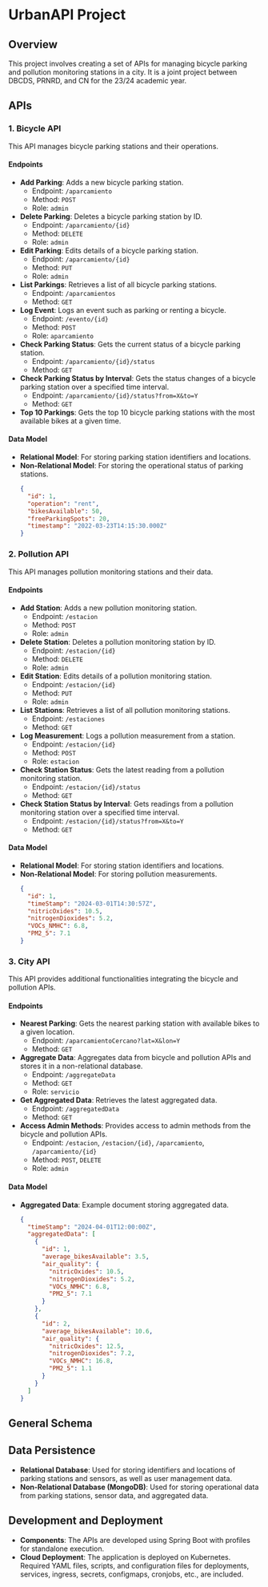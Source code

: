 # UrbanAPI Project

## Overview

This project involves creating a set of APIs for managing bicycle parking and pollution monitoring stations in a city. It is a joint project between DBCDS, PRNRD, and CN for the 23/24 academic year.

## APIs

### 1. Bicycle API

This API manages bicycle parking stations and their operations.

#### Endpoints

- **Add Parking**: Adds a new bicycle parking station.
  - Endpoint: `/aparcamiento`
  - Method: `POST`
  - Role: `admin`
- **Delete Parking**: Deletes a bicycle parking station by ID.
  - Endpoint: `/aparcamiento/{id}`
  - Method: `DELETE`
  - Role: `admin`
- **Edit Parking**: Edits details of a bicycle parking station.
  - Endpoint: `/aparcamiento/{id}`
  - Method: `PUT`
  - Role: `admin`
- **List Parkings**: Retrieves a list of all bicycle parking stations.
  - Endpoint: `/aparcamientos`
  - Method: `GET`
- **Log Event**: Logs an event such as parking or renting a bicycle.
  - Endpoint: `/evento/{id}`
  - Method: `POST`
  - Role: `aparcamiento`
- **Check Parking Status**: Gets the current status of a bicycle parking station.
  - Endpoint: `/aparcamiento/{id}/status`
  - Method: `GET`
- **Check Parking Status by Interval**: Gets the status changes of a bicycle parking station over a specified time interval.
  - Endpoint: `/aparcamiento/{id}/status?from=X&to=Y`
  - Method: `GET`
- **Top 10 Parkings**: Gets the top 10 bicycle parking stations with the most available bikes at a given time.

#### Data Model

- **Relational Model**: For storing parking station identifiers and locations.
- **Non-Relational Model**: For storing the operational status of parking stations.
  ```json
  {
    "id": 1,
    "operation": "rent",
    "bikesAvailable": 50,
    "freeParkingSpots": 20,
    "timestamp": "2022-03-23T14:15:30.000Z"
  }
  ```

### 2. Pollution API

This API manages pollution monitoring stations and their data.

#### Endpoints

- **Add Station**: Adds a new pollution monitoring station.
  - Endpoint: `/estacion`
  - Method: `POST`
  - Role: `admin`
- **Delete Station**: Deletes a pollution monitoring station by ID.
  - Endpoint: `/estacion/{id}`
  - Method: `DELETE`
  - Role: `admin`
- **Edit Station**: Edits details of a pollution monitoring station.
  - Endpoint: `/estacion/{id}`
  - Method: `PUT`
  - Role: `admin`
- **List Stations**: Retrieves a list of all pollution monitoring stations.
  - Endpoint: `/estaciones`
  - Method: `GET`
- **Log Measurement**: Logs a pollution measurement from a station.
  - Endpoint: `/estacion/{id}`
  - Method: `POST`
  - Role: `estacion`
- **Check Station Status**: Gets the latest reading from a pollution monitoring station.
  - Endpoint: `/estacion/{id}/status`
  - Method: `GET`
- **Check Station Status by Interval**: Gets readings from a pollution monitoring station over a specified time interval.
  - Endpoint: `/estacion/{id}/status?from=X&to=Y`
  - Method: `GET`

#### Data Model

- **Relational Model**: For storing station identifiers and locations.
- **Non-Relational Model**: For storing pollution measurements.
  ```json
  {
    "id": 1,
    "timeStamp": "2024-03-01T14:30:57Z",
    "nitricOxides": 10.5,
    "nitrogenDioxides": 5.2,
    "VOCs_NMHC": 6.8,
    "PM2_5": 7.1
  }
  ```

### 3. City API

This API provides additional functionalities integrating the bicycle and pollution APIs.

#### Endpoints

- **Nearest Parking**: Gets the nearest parking station with available bikes to a given location.
  - Endpoint: `/aparcamientoCercano?lat=X&lon=Y`
  - Method: `GET`
- **Aggregate Data**: Aggregates data from bicycle and pollution APIs and stores it in a non-relational database.
  - Endpoint: `/aggregateData`
  - Method: `GET`
  - Role: `servicio`
- **Get Aggregated Data**: Retrieves the latest aggregated data.
  - Endpoint: `/aggregatedData`
  - Method: `GET`
- **Access Admin Methods**: Provides access to admin methods from the bicycle and pollution APIs.
  - Endpoint: `/estacion`, `/estacion/{id}`, `/aparcamiento`, `/aparcamiento/{id}`
  - Method: `POST`, `DELETE`
  - Role: `admin`

#### Data Model

- **Aggregated Data**: Example document storing aggregated data.
  ```json
  {
    "timeStamp": "2024-04-01T12:00:00Z",
    "aggregatedData": [
      {
        "id": 1,
        "average_bikesAvailable": 3.5,
        "air_quality": {
          "nitricOxides": 10.5,
          "nitrogenDioxides": 5.2,
          "VOCs_NMHC": 6.8,
          "PM2_5": 7.1
        }
      },
      {
        "id": 2,
        "average_bikesAvailable": 10.6,
        "air_quality": {
          "nitricOxides": 12.5,
          "nitrogenDioxides": 7.2,
          "VOCs_NMHC": 16.8,
          "PM2_5": 1.1
        }
      }
    ]
  }
  ```

## General Schema

## Data Persistence

- **Relational Database**: Used for storing identifiers and locations of parking stations and sensors, as well as user management data.
- **Non-Relational Database (MongoDB)**: Used for storing operational data from parking stations, sensor data, and aggregated data.

## Development and Deployment

- **Components**: The APIs are developed using Spring Boot with profiles for standalone execution.
- **Cloud Deployment**: The application is deployed on Kubernetes. Required YAML files, scripts, and configuration files for deployments, services, ingress, secrets, configmaps, cronjobs, etc., are included.
